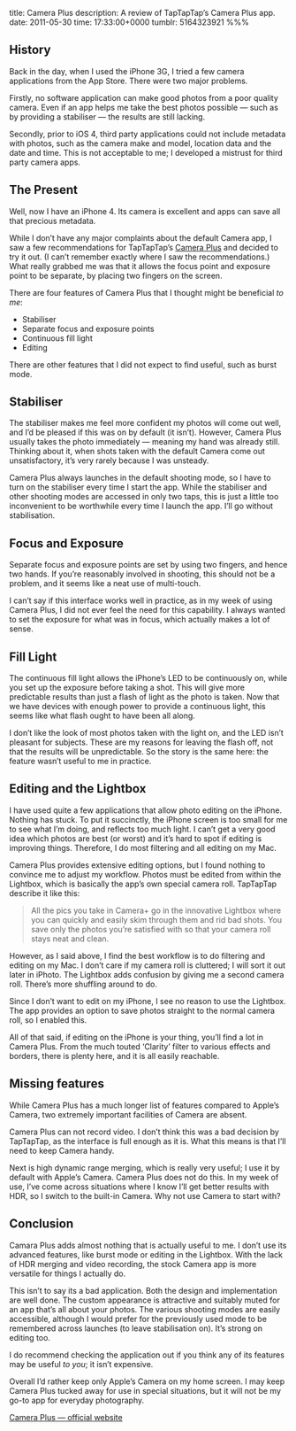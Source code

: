 title: Camera Plus
description: A review of TapTapTap’s Camera Plus app.
date: 2011-05-30
time: 17:33:00+0000
tumblr: 5164323921
%%%

## History ##

Back in the day, when I used the iPhone 3G, I tried a few camera applications from the App Store. There were two major problems.

Firstly, no software application can make good photos from a poor quality camera. Even if an app helps me take the best photos possible — such as by providing a stabiliser — the results are still lacking.

Secondly, prior to iOS 4, third party applications could not include metadata with photos, such as the camera make and model, location data and the date and time. This is not acceptable to me; I developed a mistrust for third party camera apps.

## The Present ##

Well, now I have an iPhone 4. Its camera is excellent and apps can save all that precious metadata.

While I don’t have any major complaints about the default Camera app, I saw a few recommendations for TapTapTap’s [Camera Plus][CP] and decided to try it out. (I can’t remember exactly where I saw the recommendations.) What really grabbed me was that it allows the focus point and exposure point to be separate, by placing two fingers on the screen.

There are four features of Camera Plus that I thought might be beneficial *to me*:

 - Stabiliser
 - Separate focus and exposure points
 - Continuous fill light
 - Editing

There are other features that I did not expect to find useful, such as burst mode.

## Stabiliser ##

The stabiliser makes me feel more confident my photos will come out well, and I’d be pleased if this was on by default (it isn’t). However, Camera Plus usually takes the photo immediately — meaning my hand was already still. Thinking about it, when shots taken with the default Camera come out unsatisfactory, it’s very rarely because I was unsteady.

Camera Plus always launches in the default shooting mode, so I have to turn on the stabiliser every time I start the app. While the stabiliser and other shooting modes are accessed in only two taps, this is just a little too inconvenient to be worthwhile every time I launch the app. I’ll go without stabilisation.

## Focus and Exposure ##

Separate focus and exposure points are set by using two fingers, and hence two hands. If you’re reasonably involved in shooting, this should not be a problem, and it seems like a neat use of multi-touch.

I can’t say if this interface works well in practice, as in my week of using Camera Plus, I did not ever feel the need for this capability. I always wanted to set the exposure for what was in focus, which actually makes a lot of sense.

## Fill Light ##

The continuous fill light allows the iPhone’s LED to be continuously on, while you set up the exposure before taking a shot. This will give more predictable results than just a flash of light as the photo is taken. Now that we have devices with enough power to provide a continuous light, this seems like what flash ought to have been all along.

I don’t like the look of most photos taken with the light on, and the LED isn’t pleasant for subjects. These are my reasons for leaving the flash off, not that the results will be unpredictable. So the story is the same here: the feature wasn’t useful to me in practice.

## Editing and the Lightbox ##

I have used quite a few applications that allow photo editing on the iPhone. Nothing has stuck. To put it succinctly, the iPhone screen is too small for me to see what I’m doing, and reflects too much light. I can’t get a very good idea which photos are best (or worst) and it’s hard to spot if editing is improving things. Therefore, I do most filtering and all editing on my Mac.

Camera Plus provides extensive editing options, but I found nothing to convince me to adjust my workflow. Photos must be edited from within the Lightbox, which is basically the app’s own special camera roll. TapTapTap describe it like this:

> All the pics you take in Camera+ go in the innovative Lightbox where you can quickly and easily skim through them and rid bad shots. You save only the photos you’re satisfied with so that your camera roll stays neat and clean.

However, as I said above, I find the best workflow is to do filtering and editing on my Mac. I don’t care if my camera roll is cluttered; I will sort it out later in iPhoto. The Lightbox adds confusion by giving me a second camera roll. There’s more shuffling around to do.

Since I don’t want to edit on my iPhone, I see no reason to use the Lightbox. The app provides an option to save photos straight to the normal camera roll, so I enabled this.

All of that said, if editing on the iPhone is your thing, you’ll find a lot in Camera Plus. From the much touted ‘Clarity’ filter to various effects and borders, there is plenty here, and it is all easily reachable.

## Missing features ##

While Camera Plus has a much longer list of features compared to Apple’s Camera, two extremely important facilities of Camera are absent.

Camera Plus can not record video. I don’t think this was a bad decision by TapTapTap, as the interface is full enough as it is. What this means is that I’ll need to keep Camera handy.

Next is high dynamic range merging, which is really very useful; I use it by default with Apple’s Camera. Camera Plus does not do this. In my week of use, I’ve come across situations where I know I’ll get better results with HDR, so I switch to the built-in Camera. Why not use Camera to start with?

## Conclusion ##

Camara Plus adds almost nothing that is actually useful to me. I don’t use its advanced features, like burst mode or editing in the Lightbox. With the lack of HDR merging and video recording, the stock Camera app is more versatile for things I actually do.

This isn’t to say its a bad application. Both the design and implementation are well done. The custom appearance is attractive and suitably muted for an app that’s all about your photos. The various shooting modes are easily accessible, although I would prefer for the previously used mode to be remembered across launches (to leave stabilisation on). It’s strong on editing too.

I do recommend checking the application out if you think any of its features may be useful *to you*; it isn’t expensive.

Overall I’d rather keep only Apple’s Camera on my home screen. I may keep Camera Plus tucked away for use in special situations, but it will not be my go-to app for everyday photography.

[Camera Plus — official website][CP]

[CP]: http://campl.us/
